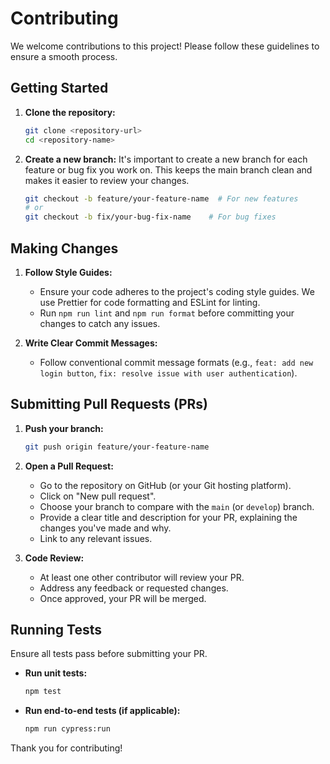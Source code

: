 # Contributing

We welcome contributions to this project! Please follow these guidelines to ensure a smooth process.

## Getting Started

1.  **Clone the repository:**
    ```bash
    git clone <repository-url>
    cd <repository-name>
    ```

2.  **Create a new branch:**
    It's important to create a new branch for each feature or bug fix you work on. This keeps the main branch clean and makes it easier to review your changes.
    ```bash
    git checkout -b feature/your-feature-name  # For new features
    # or
    git checkout -b fix/your-bug-fix-name    # For bug fixes
    ```

## Making Changes

1.  **Follow Style Guides:**
    *   Ensure your code adheres to the project's coding style guides. We use Prettier for code formatting and ESLint for linting.
    *   Run `npm run lint` and `npm run format` before committing your changes to catch any issues.

2.  **Write Clear Commit Messages:**
    *   Follow conventional commit message formats (e.g., `feat: add new login button`, `fix: resolve issue with user authentication`).

## Submitting Pull Requests (PRs)

1.  **Push your branch:**
    ```bash
    git push origin feature/your-feature-name
    ```

2.  **Open a Pull Request:**
    *   Go to the repository on GitHub (or your Git hosting platform).
    *   Click on "New pull request".
    *   Choose your branch to compare with the `main` (or `develop`) branch.
    *   Provide a clear title and description for your PR, explaining the changes you've made and why.
    *   Link to any relevant issues.

3.  **Code Review:**
    *   At least one other contributor will review your PR.
    *   Address any feedback or requested changes.
    *   Once approved, your PR will be merged.

## Running Tests

Ensure all tests pass before submitting your PR.

*   **Run unit tests:**
    ```bash
    npm test
    ```
*   **Run end-to-end tests (if applicable):**
    ```bash
    npm run cypress:run
    ```

Thank you for contributing!
